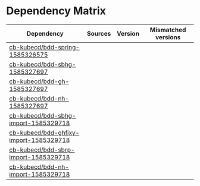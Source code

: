 # Dependency Matrix

Dependency | Sources | Version | Mismatched versions
---------- | ------- | ------- | -------------------
[cb-kubecd/bdd-spring-1585326575](https://github.com/cb-kubecd/bdd-spring-1585326575.git) |  | []() | 
[cb-kubecd/bdd-sbhg-1585327697](https://github.com/cb-kubecd/bdd-sbhg-1585327697.git) |  | []() | 
[cb-kubecd/bdd-gh-1585327697](https://github.com/cb-kubecd/bdd-gh-1585327697.git) |  | []() | 
[cb-kubecd/bdd-nh-1585327697](https://github.com/cb-kubecd/bdd-nh-1585327697.git) |  | []() | 
[cb-kubecd/bdd-sbhg-import-1585329718](https://github.com/cb-kubecd/bdd-sbhg-import-1585329718.git) |  | []() | 
[cb-kubecd/bdd-ghfjxy-import-1585329718](https://github.com/cb-kubecd/bdd-ghfjxy-import-1585329718.git) |  | []() | 
[cb-kubecd/bdd-sbrp-import-1585329718](https://github.com/cb-kubecd/bdd-sbrp-import-1585329718.git) |  | []() | 
[cb-kubecd/bdd-nh-import-1585329718](https://github.com/cb-kubecd/bdd-nh-import-1585329718.git) |  | []() | 
